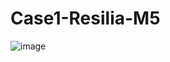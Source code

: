 # Case1-Resilia-M5



![image](https://user-images.githubusercontent.com/113726682/220336454-3d652dd3-3afd-4fa5-a543-bdd69b96cb94.png)
